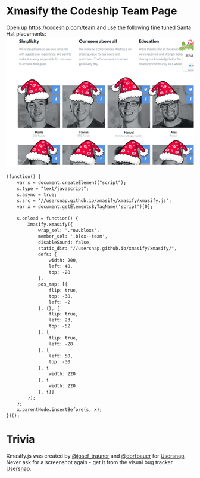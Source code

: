 Xmasify the Codeship Team Page
==============================

Open up https://codeship.com/team and use the following
fine tuned Santa Hat placements:
![Codeship Team](codeship.jpg)

```
(function() {
    var s = document.createElement("script");
    s.type = "text/javascript";
    s.async = true;
    s.src = '//usersnap.github.io/xmasify/xmasify/xmasify.js';
    var x = document.getElementsByTagName('script')[0];

    s.onload = function() {
        Xmasify.xmasify({
            wrap_sel: '.row.bloxs',
            member_sel: '.blox--team',
            disableSound: false,
            static_dir: "//usersnap.github.io/xmasify/xmasify/",
            defs: {
                width: 200,
                left: 40,
                top: -28
            },
            pos_map: [{
                flip: true,
                top: -38,
                left: -2
            }, {}, {
                flip: true,
                left: 23,
                top: -52
            }, {
                flip: true,
                left: -28
            }, {
                left: 50,
                top: -30
            }, {
                width: 220
            }, {
                width: 220
            }, {}]
        });
    };
    x.parentNode.insertBefore(s, x);
})();
```

Trivia
======

Xmasify.js was created by [@josef_trauner](https://twitter.com/josef_trauner) and [@dorfbauer](https://twitter.com/dorfbauer) for [Usersnap](https://usersnap.com/?gat=xmas).
Never ask for a screenshot again - get it from the visual bug tracker [Usersnap](https://usersnap.com/?gat=xmas).
